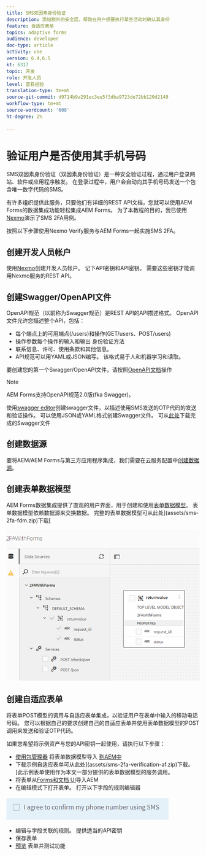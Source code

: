 ```yaml
---
title: SMS双因素身份验证
description: 添加额外的安全层，帮助在用户想要执行某些活动时确认其身份
feature: 自适应表单
topics: adaptive forms
audience: developer
doc-type: article
activity: use
version: 6.4,6.5
kt: 6317
topic: 开发
role: 开发人员
level: 富有经验
translation-type: tm+mt
source-git-commit: d9714b9a291ec3ee5f3dba9723de72bb120d2149
workflow-type: tm+mt
source-wordcount: '608'
ht-degree: 2%

---
```




# 验证用户是否使用其手机号码

SMS双因素身份验证（双因素身份验证）是一种安全验证过程，通过用户登录网站、软件或应用程序触发。 在登录过程中，用户会自动向其手机号码发送一个包含唯一数字代码的SMS。

有许多组织提供此服务，只要他们有详细的REST API文档，您就可以使用AEM Forms的数据集成功能轻松集成AEM Forms。 为了本教程的目的，我已使用[Nexmo](https://developer.nexmo.com/verify/overview)演示了SMS 2FA用例。

按照以下步骤使用Nexmo Verify服务与AEM Forms一起实施SMS 2FA。

## 创建开发人员帐户

使用[Nexmo](https://dashboard.nexmo.com/sign-in)创建开发人员帐户。 记下API密钥和API密钥。 需要这些密钥才能调用Nexmo服务的REST API。

## 创建Swagger/OpenAPI文件

OpenAPI规范（以前称为Swagger规范）是REST API的API描述格式。 OpenAPI文件允许您描述整个API，包括：

* 每个端点上的可用端点(/users)和操作(GET/users、POST/users)
* 操作参数每个操作的输入和输出
身份验证方法
* 联系信息、许可、使用条款和其他信息。
* API规范可以用YAML或JSON编写。 该格式易于人和机器学习和读取。

要创建您的第一个Swagger/OpenAPI文件，请按照[OpenAPI文档](https://swagger.io/docs/specification/2-0/basic-structure/)操作

>[!NOTE]
> AEM Forms支持OpenAPI规范2.0版(fka Swagger)。

使用[swagger editor](https://editor.swagger.io/)创建swagger文件，以描述使用SMS发送的OTP代码的发送和验证操作。 可以使用JSON或YAML格式创建Swagger文件。 可从[此处](assets/two-factore-authentication-swagger.zip)下载完成的Swagger文件

## 创建数据源

要将AEM/AEM Forms与第三方应用程序集成，我们需要在云服务配置中[创建数据源](https://docs.adobe.com/content/help/en/experience-manager-learn/forms/ic-web-channel-tutorial/parttwo.html)。

## 创建表单数据模型

AEM Forms数据集成提供了直观的用户界面，用于创建和使用[表单数据模型](https://docs.adobe.com/content/help/en/experience-manager-65/forms/form-data-model/create-form-data-models.html)。 表单数据模型依赖数据源来交换数据。
完整的表单数据模型可从此处](assets/sms-2fa-fdm.zip)下载[

![fdm](assets/2FA-fdm.PNG)

## 创建自适应表单

将表单POST模型的调用与自适应表单集成，以验证用户在表单中输入的移动电话号码。 您可以根据自己的要求创建自己的自适应表单并使用表单数据模型的POST调用来发送和验证OTP代码。

如果您希望将示例资产与您的API密钥一起使用，请执行以下步骤：

* [使用包管理器](assets/sms-2fa-fdm.zip) 将表单数据模型导入 [到AEM中](http://localhost:4502/crx/packmgr/index.jsp)
* 下载示例自适应表单可从此处](assets/sms-2fa-verification-af.zip)下载。 [此示例表单使用作为本文一部分提供的表单数据模型的服务调用。
* 将表单从[Forms和文档 UI](http://localhost:4502/aem/forms.html/content/dam/formsanddocuments)导入AEM
* 在编辑模式下打开表单。 打开以下字段的规则编辑器

![sms发送](assets/check-sms.PNG)

* 编辑与字段关联的规则。 提供适当的API密钥
* 保存表单
* [预览](http://localhost:4502/content/dam/formsanddocuments/sms-2fa-verification/jcr:content?wcmmode=disabled) 表单并测试功能


